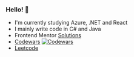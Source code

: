 ### Hello! 👋

- I'm currently studying Azure, .NET and React
- I mainly write code in C# and Java
- Frontend Mentor [Solutions](https://invisiblecages.github.io/frontendmentor-challenges/)
- [Codewars](https://www.codewars.com/users/WenzelDev/) <a href="https://www.codewars.com/users/WenzelDev/"><img src="https://www.codewars.com/users/WenzelDev/badges/micro" alt="Codewars"></a>
- [Leetcode](https://leetcode.com/invisiblecages/)

<!--
**invisiblecages/invisiblecages** is a ✨ _special_ ✨ repository because its `README.md` (this file) appears on your GitHub profile.

Here are some ideas to get you started:

- 🔭 I’m currently working on ...
- 🌱 I’m currently learning ...
- 👯 I’m looking to collaborate on ...
- 🤔 I’m looking for help with ...
- 💬 Ask me about ...
- 📫 How to reach me: ...
- 😄 Pronouns: ...
- ⚡ Fun fact: ...
-->
